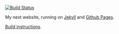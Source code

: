[![Build Status](https://travis-ci.org/redsummernight/redsummernight.github.io.svg?branch=master)][travis]

[travis]: https://travis-ci.org/redsummernight/redsummernight.github.io

My next website, running on [Jekyll](http://jekyllrb.org) and [Github Pages](http://pages.github.com).

[Build instructions](https://help.github.com/articles/setting-up-your-pages-site-locally-with-jekyll/).
